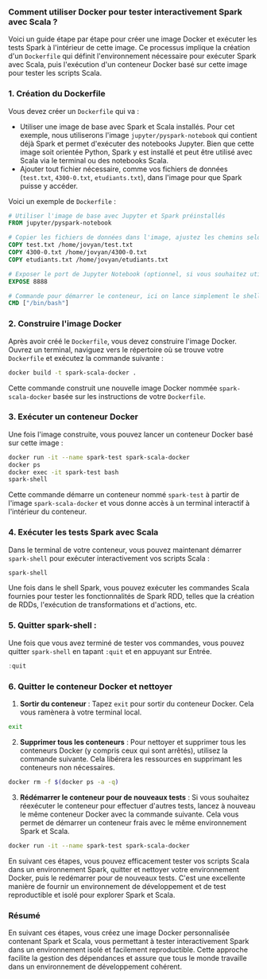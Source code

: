 ### Comment utiliser Docker pour tester interactivement Spark avec Scala ?
Voici un guide étape par étape pour créer une image Docker et exécuter les tests Spark à l'intérieur de cette image. Ce processus implique la création d'un `Dockerfile` qui définit l'environnement nécessaire pour exécuter Spark avec Scala, puis l'exécution d'un conteneur Docker basé sur cette image pour tester les scripts Scala.

### 1. Création du Dockerfile

Vous devez créer un `Dockerfile` qui va :

- Utiliser une image de base avec Spark et Scala installés. Pour cet exemple, nous utiliserons l'image `jupyter/pyspark-notebook` qui contient déjà Spark et permet d'exécuter des notebooks Jupyter. Bien que cette image soit orientée Python, Spark y est installé et peut être utilisé avec Scala via le terminal ou des notebooks Scala.
- Ajouter tout fichier nécessaire, comme vos fichiers de données (`test.txt`, `4300-0.txt`, `etudiants.txt`), dans l'image pour que Spark puisse y accéder.

Voici un exemple de `Dockerfile` :

```Dockerfile
# Utiliser l'image de base avec Jupyter et Spark préinstallés
FROM jupyter/pyspark-notebook

# Copier les fichiers de données dans l'image, ajustez les chemins selon vos fichiers
COPY test.txt /home/jovyan/test.txt
COPY 4300-0.txt /home/jovyan/4300-0.txt
COPY etudiants.txt /home/jovyan/etudiants.txt

# Exposer le port de Jupyter Notebook (optionnel, si vous souhaitez utiliser Jupyter)
EXPOSE 8888

# Commande pour démarrer le conteneur, ici on lance simplement le shell pour rester dans l'exemple interactif
CMD ["/bin/bash"]
```

### 2. Construire l'image Docker

Après avoir créé le `Dockerfile`, vous devez construire l'image Docker. Ouvrez un terminal, naviguez vers le répertoire où se trouve votre `Dockerfile` et exécutez la commande suivante :

```sh
docker build -t spark-scala-docker .
```

Cette commande construit une nouvelle image Docker nommée `spark-scala-docker` basée sur les instructions de votre `Dockerfile`.

### 3. Exécuter un conteneur Docker

Une fois l'image construite, vous pouvez lancer un conteneur Docker basé sur cette image :

```sh
docker run -it --name spark-test spark-scala-docker
docker ps
docker exec -it spark-test bash
spark-shell
```

Cette commande démarre un conteneur nommé `spark-test` à partir de l'image `spark-scala-docker` et vous donne accès à un terminal interactif à l'intérieur du conteneur.

### 4. Exécuter les tests Spark avec Scala

Dans le terminal de votre conteneur, vous pouvez maintenant démarrer `spark-shell` pour exécuter interactivement vos scripts Scala :

```sh
spark-shell
```

Une fois dans le shell Spark, vous pouvez exécuter les commandes Scala fournies pour tester les fonctionnalités de Spark RDD, telles que la création de RDDs, l'exécution de transformations et d'actions, etc.



### 5. Quitter spark-shell : 

Une fois que vous avez terminé de tester vos commandes, vous pouvez quitter `spark-shell` en tapant `:quit` et en appuyant sur Entrée.

```scala
:quit
```

### 6. Quitter le conteneur Docker et nettoyer

1. **Sortir du conteneur** : Tapez `exit` pour sortir du conteneur Docker. Cela vous ramènera à votre terminal local.

```sh
exit
```

2. **Supprimer tous les conteneurs** : Pour nettoyer et supprimer tous les conteneurs Docker (y compris ceux qui sont arrêtés), utilisez la commande suivante. Cela libérera les ressources en supprimant les conteneurs non nécessaires.

```sh
docker rm -f $(docker ps -a -q)
```

3. **Rédémarrer le conteneur pour de nouveaux tests** : Si vous souhaitez réexécuter le conteneur pour effectuer d'autres tests, lancez à nouveau le même conteneur Docker avec la commande suivante. Cela vous permet de démarrer un conteneur frais avec le même environnement Spark et Scala.

```sh
docker run -it --name spark-test spark-scala-docker
```

En suivant ces étapes, vous pouvez efficacement tester vos scripts Scala dans un environnement Spark, quitter et nettoyer votre environnement Docker, puis le redémarrer pour de nouveaux tests. C'est une excellente manière de fournir un environnement de développement et de test reproductible et isolé pour explorer Spark et Scala.


### Résumé

En suivant ces étapes, vous créez une image Docker personnalisée contenant Spark et Scala, vous permettant à  tester interactivement Spark dans un environnement isolé et facilement reproductible. Cette approche facilite la gestion des dépendances et assure que tous le monde travaille dans un environnement de développement cohérent.


